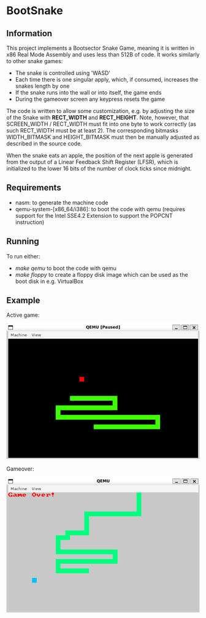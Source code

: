 # BootSnake

## Information

This project implements a Bootsector Snake Game, meaning it is written in x86 Real Mode Assembly and uses less than 512B of code. It works similarly to other snake games:
- The snake is controlled using 'WASD'
- Each time there is one singular apply, which, if consumed, increases the snakes length by one
- If the snake runs into the wall or into itself, the game ends
- During the gameover screen any keypress resets the game

The code is written to allow some customization, e.g. by adjusting the size of the Snake with **RECT_WIDTH** and **RECT_HEIGHT**.
Note, however, that SCREEN_WIDTH / RECT_WIDTH must fit into one byte to work correctly (as such RECT_WIDTH must be at least 2). The corresponding bitmasks WIDTH_BITMASK and HEIGHT_BITMASK must then be manually adjusted as described in the source code.

When the snake eats an apple, the position of the next apple is generated from the output of a Linear Feedback Shift Register (LFSR), which is initialized to the lower 16 bits of the number of clock ticks since midnight.

## Requirements

- nasm: to generate the machine code
- qemu-system-[x86_64/i386]: to boot the code with qemu (requires support for the Intel SSE4.2 Extension to support the POPCNT instruction)

## Running

To run either:
- *make qemu* to boot the code with qemu
- *make floppy* to create a floppy disk image which can be used as the boot disk in e.g. VirtualBox

## Example

Active game:

![image](markdown_images/snake.png)

Gameover:

![image](markdown_images/game_over.png)
